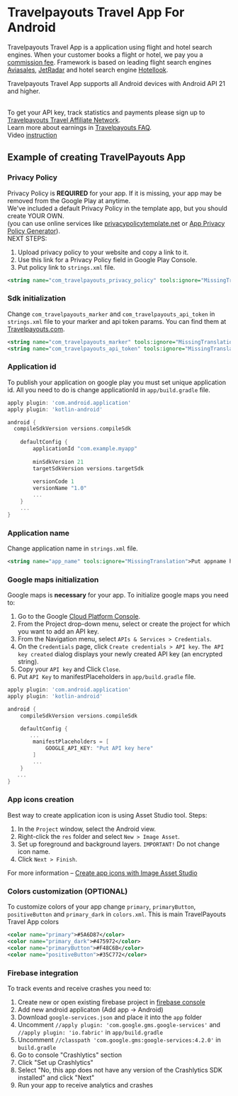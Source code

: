 Travelpayouts Travel App For Android
=================

Travelpayouts Travel App is a application using flight and hotel search engines. When your customer books a flight or hotel, we pay you a [commission fee](https://www.travelpayouts.com). Framework is based on leading flight search engines [Aviasales](http://www.aviasales.ru), [JetRadar](http://www.jetradar.com) and hotel search engine [Hotellook](http://www.hotellook.ru).

Travelpayouts Travel App supports all Android devices with Android API 21 and higher.

<br>To get your API key, track statistics and payments please sign up to [Travelpayouts Travel Affiliate Network](https://www.travelpayouts.com/?utm_source=github&utm_medium=android_sdk).
<br>Learn more about earnings in [Travelpayouts FAQ](https://support.travelpayouts.com/hc/en-us/articles/203955613-Commission-and-payments).
<br>Video [instruction](https://www.youtube.com/watch?v=dQw4w9WgXcQ) 

## Example of creating TravelPayouts App

### Privacy Policy

Privacy Policy is **REQUIRED** for your app. If it is missing, your app may be removed from the Google Play at anytime.  
We've included a default Privacy Policy in the template app, but you should create YOUR OWN.  
(you can use online services like [privacypolicytemplate.net](https://privacypolicytemplate.net) or [App Privacy Policy Generator](https://app-privacy-policy-generator.firebaseapp.com)).  
NEXT STEPS:
1) Upload privacy policy to your website and copy a link to it.
2) Use this link for a Privacy Policy field in Google Play Console.
3) Put policy link to `strings.xml` file.
```xml
<string name="com_travelpayouts_privacy_policy" tools:ignore="MissingTranslation">Put policy link here</string>
```

### Sdk initialization

Change `com_travelpayouts_marker` and `com_travelpayouts_api_token` in `strings.xml` file to your marker and api token params. You can find them at [Travelpayouts.com](https://www.travelpayouts.com/developers/api).

```xml
<string name="com_travelpayouts_marker" tools:ignore="MissingTranslation">put marker here</string>
<string name="com_travelpayouts_api_token" tools:ignore="MissingTranslation">put api token here</string>
```

### Application id

To publish your application on google play you must set unique application id. All you need to do is change applicationId in `app/build.gradle` file.

```groovy
apply plugin: 'com.android.application'
apply plugin: 'kotlin-android'

android {
  compileSdkVersion versions.compileSdk
  
    defaultConfig {
        applicationId "com.example.myapp"
        
        minSdkVersion 21
        targetSdkVersion versions.targetSdk
        
        versionCode 1
        versionName "1.0"
        ...
    }
    ...
}
```

### Application name

Change application name in `strings.xml` file.

```xml
<string name="app_name" tools:ignore="MissingTranslation">Put appname here</string>
```

### Google maps initialization

Google maps is **necessary** for your app. To initialize google maps you need to:

1) Go to the Google [Cloud Platform Console](https://cloud.google.com/console/google/maps-apis/overview).
2) From the Project drop-down menu, select or create the project for which you want to add an API key.
3) From the  Navigation menu, select `APIs & Services > Credentials`.
4) On the `Credentials` page, click `Create credentials > API key`. 
   `The API key created` dialog displays your newly created API key (an encrypted string).
6) Copy your `API key` and Click `Close`. 
7) Put `API Key` to manifestPlaceholders in `app/build.gradle` file.
```groovy
apply plugin: 'com.android.application'
apply plugin: 'kotlin-android'

android {
    compileSdkVersion versions.compileSdk

    defaultConfig {
       ...
        manifestPlaceholders = [
            GOOGLE_API_KEY: "Put API key here"
        ]
        ...
    }
   ...
}
```

### App icons creation

Best way to create application icon is using Asset Studio tool. Steps:
1) In the `Project` window, select the Android view.
2) Right-click the `res` folder and select `New > Image Asset`.
3) Set up foreground and background layers.
`IMPORTANT!` Do not change icon name.
4) Click `Next > Finish`.

For more information – [Create app icons with Image Asset Studio](https://developer.android.com/studio/write/image-asset-studio)

### Colors customization (OPTIONAL)
To customize colors of your app change `primary`, `primaryButton`, `positiveButton` and `primary_dark` in `colors.xml`. This is main TravelPayouts Travel App colors

```xml
<color name="primary">#5A6D87</color>
<color name="primary_dark">#475972</color>
<color name="primaryButton">#F48C6B</color>
<color name="positiveButton">#35C772</color>
```

### Firebase integration

To track events and receive crashes you need to:
1) Create new or open existing firebase project in [firebase console](https://console.firebase.google.com/)
2) Add new android applicaton (Add app -> Android)
3) Download `google-services.json` and place it into the `app` folder
4) Uncomment `//apply plugin: 'com.google.gms.google-services'` and `//apply plugin: 'io.fabric'` in `app/build.gradle`
5) Uncomment `//classpath 'com.google.gms:google-services:4.2.0'` in `build.gradle`
6) Go to console "Crashlytics" section
7) Click "Set up Crashlytics"
8) Select "No, this app does not have any version of the Crashlytics SDK installed" and click "Next"
9) Run your app to receive analytics and crashes
